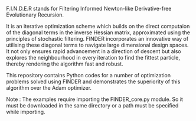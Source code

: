 F.I.N.D.E.R stands for Filtering Informed Newton-like Derivative-free Evolutionary Recursion. 

It is an iterative optimization scheme which builds on the direct computaion of the diagonal terms in the inverse Hessian matrix, approximated using the principles of stochastic filtering. FINDER incorporates an innovative way of utilising these diagonal terms to navigate large dimensional design spaces. It not only ensures rapid advancement in a direction of descent but also explores the neighbourhood in every iteration to find the fittest particle, thereby rendering the algorithm fast and robust.

This repository contains Python codes for a number of optimization problems solved using FINDER and demonstrates the superiority of this algorithm over the Adam optimizer. 

Note : The examples require importing the FINDER_core.py module. So it must be downloaded in the same directory or a path must be specified while importing.
